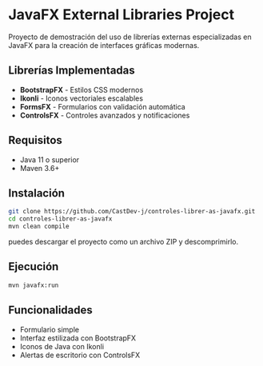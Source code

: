 # JavaFX External Libraries Project

Proyecto de demostración del uso de librerías externas especializadas en JavaFX para la creación de interfaces gráficas modernas.

## Librerías Implementadas

- **BootstrapFX** - Estilos CSS modernos
- **Ikonli** - Iconos vectoriales escalables
- **FormsFX** - Formularios con validación automática
- **ControlsFX** - Controles avanzados y notificaciones

## Requisitos

- Java 11 o superior
- Maven 3.6+

## Instalación

```bash
git clone https://github.com/CastDev-j/controles-librer-as-javafx.git
cd controles-librer-as-javafx
mvn clean compile
```

puedes descargar el proyecto como un archivo ZIP y descomprimirlo.

## Ejecución

```bash
mvn javafx:run
```

## Funcionalidades

- Formulario simple
- Interfaz estilizada con BootstrapFX
- Iconos de Java con Ikonli
- Alertas de escritorio con ControlsFX
